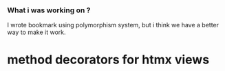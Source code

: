 ### What i was working on ?
I wrote bookmark using polymorphism system, 
but i think we have a better way to make it work.

# method decorators for htmx views